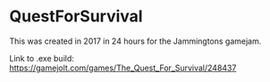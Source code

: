 # QuestForSurvival
This was created in 2017 in 24 hours for the Jammingtons gamejam. 

Link to .exe build: https://gamejolt.com/games/The_Quest_For_Survival/248437
